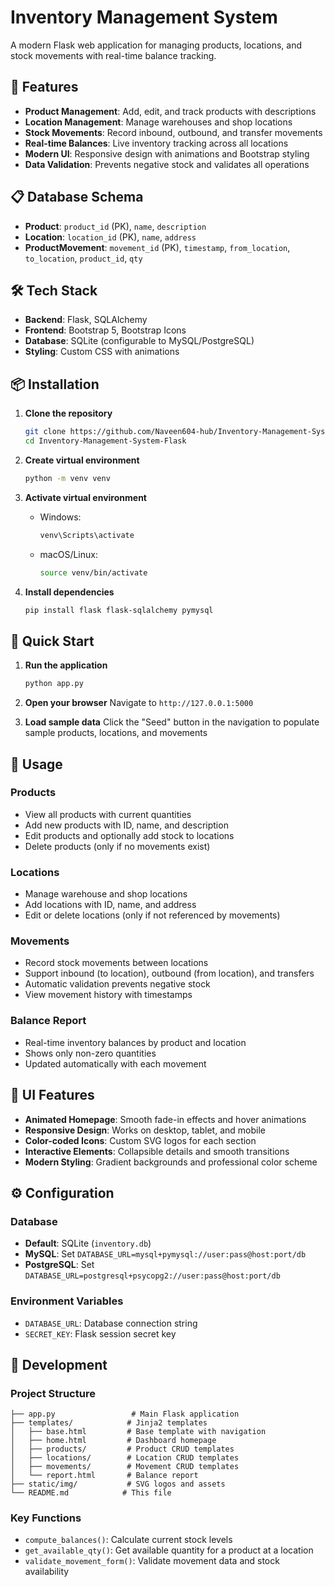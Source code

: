 
# Inventory Management System

A modern Flask web application for managing products, locations, and stock movements with real-time balance tracking.

## 🚀 Features

- **Product Management**: Add, edit, and track products with descriptions
- **Location Management**: Manage warehouses and shop locations
- **Stock Movements**: Record inbound, outbound, and transfer movements
- **Real-time Balances**: Live inventory tracking across all locations
- **Modern UI**: Responsive design with animations and Bootstrap styling
- **Data Validation**: Prevents negative stock and validates all operations

## 📋 Database Schema

- **Product**: `product_id` (PK), `name`, `description`
- **Location**: `location_id` (PK), `name`, `address`
- **ProductMovement**: `movement_id` (PK), `timestamp`, `from_location`, `to_location`, `product_id`, `qty`

## 🛠️ Tech Stack

- **Backend**: Flask, SQLAlchemy
- **Frontend**: Bootstrap 5, Bootstrap Icons
- **Database**: SQLite (configurable to MySQL/PostgreSQL)
- **Styling**: Custom CSS with animations

## 📦 Installation

1. **Clone the repository**
   ```bash
   git clone https://github.com/Naveen604-hub/Inventory-Management-System-Flask.git
   cd Inventory-Management-System-Flask
   ```

2. **Create virtual environment**
   ```bash
   python -m venv venv
   ```

3. **Activate virtual environment**
   - Windows:
     ```bash
     venv\Scripts\activate
     ```
   - macOS/Linux:
     ```bash
     source venv/bin/activate
     ```

4. **Install dependencies**
   ```bash
   pip install flask flask-sqlalchemy pymysql
   ```

## 🚀 Quick Start

1. **Run the application**
   ```bash
   python app.py
   ```

2. **Open your browser**
   Navigate to `http://127.0.0.1:5000`

3. **Load sample data**
   Click the "Seed" button in the navigation to populate sample products, locations, and movements

## 📱 Usage

### Products
- View all products with current quantities
- Add new products with ID, name, and description
- Edit products and optionally add stock to locations
- Delete products (only if no movements exist)

### Locations
- Manage warehouse and shop locations
- Add locations with ID, name, and address
- Edit or delete locations (only if not referenced by movements)

### Movements
- Record stock movements between locations
- Support inbound (to location), outbound (from location), and transfers
- Automatic validation prevents negative stock
- View movement history with timestamps

### Balance Report
- Real-time inventory balances by product and location
- Shows only non-zero quantities
- Updated automatically with each movement

## 🎨 UI Features

- **Animated Homepage**: Smooth fade-in effects and hover animations
- **Responsive Design**: Works on desktop, tablet, and mobile
- **Color-coded Icons**: Custom SVG logos for each section
- **Interactive Elements**: Collapsible details and smooth transitions
- **Modern Styling**: Gradient backgrounds and professional color scheme

## ⚙️ Configuration

### Database
- **Default**: SQLite (`inventory.db`)
- **MySQL**: Set `DATABASE_URL=mysql+pymysql://user:pass@host:port/db`
- **PostgreSQL**: Set `DATABASE_URL=postgresql+psycopg2://user:pass@host:port/db`

### Environment Variables
- `DATABASE_URL`: Database connection string
- `SECRET_KEY`: Flask session secret key

## 🔧 Development

### Project Structure
```
├── app.py                 # Main Flask application
├── templates/            # Jinja2 templates
│   ├── base.html         # Base template with navigation
│   ├── home.html         # Dashboard homepage
│   ├── products/         # Product CRUD templates
│   ├── locations/        # Location CRUD templates
│   ├── movements/        # Movement CRUD templates
│   └── report.html       # Balance report
├── static/img/           # SVG logos and assets
└── README.md            # This file
```

### Key Functions
- `compute_balances()`: Calculate current stock levels
- `get_available_qty()`: Get available quantity for a product at a location
- `validate_movement_form()`: Validate movement data and stock availability
